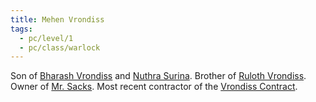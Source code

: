 ```yaml
---
title: Mehen Vrondiss
tags:
  - pc/level/1
  - pc/class/warlock
---
```


Son of [Bharash Vrondiss](../../npc/civil/wounded-coast/vrondiss-bharash.md) and [Nuthra Surina](../../npc/govern/wounded-coast/surina-nuthra.md). Brother of [Ruloth Vrondiss](../../npc/trade/wounded-coast/vrondiss-ruloth.md). Owner of [Mr. Sacks](mr-sacks.md). Most recent contractor of the [Vrondiss Contract](../../../../item/magic/vrondiss-contract.md).
